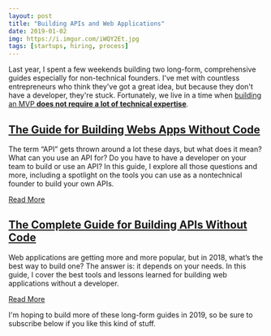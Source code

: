 ```yaml
---
layout: post
title: "Building APIs and Web Applications"
date: 2019-01-02
img: https://i.imgur.com/iWQY2Et.jpg
tags: [startups, hiring, process]
---
```


Last year, I spent a few weekends building two long-form, comprehensive guides especially for non-technical founders. I've met with countless entrepreneurs who think they've got a great idea, but because they don't have a developer, they're stuck. Fortunately, we live in a time when [building an MVP **does not require a lot of technical expertise**](https://www.karllhughes.com/posts/less-custom-software).

## [The Guide for Building Webs Apps Without Code](https://www.portablecto.com/guides/api-development)
The term “API” gets thrown around a lot these days, but what does it mean? What can you use an API for? Do you have to have a developer on your team to build or use an API? In this guide, I explore all those questions and more, including a spotlight on the tools you can use as a nontechnical founder to build your own APIs.

[Read More](https://www.portablecto.com/guides/api-development)

## [The Complete Guide for Building APIs Without Code](https://www.portablecto.com/guides/web-applications)

Web applications are getting more and more popular, but in 2018, what’s the best way to build one? The answer is: it depends on your needs. In this guide, I cover the best tools and lessons learned for building web applications without a developer.

[Read More](https://www.portablecto.com/guides/web-applications)

I'm hoping to build more of these long-form guides in 2019, so be sure to subscribe below if you like this kind of stuff.
